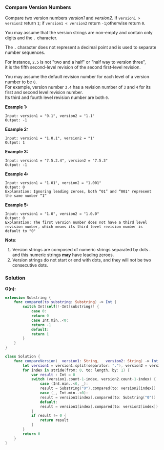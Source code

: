 
### Compare Version Numbers

Compare two version numbers *version1* and *version2*.
If `version1 > version2` return `1`; if `version1 < version2` return `-1`;otherwise return `0`.

You may assume that the version strings are non-empty and contain only digits and the `.` character.

The `.` character does not represent a decimal point and is used to separate number sequences.

For instance, `2.5` is not "two and a half" or "half way to version three",</br> 
it is the fifth second-level revision of the second first-level revision.

You may assume the default revision number for each level of a version number to be `0`.</br> 
For example, version number `3.4` has a revision number of `3` and `4` for its first and second level revision number.</br> 
Its third and fourth level revision number are both `0`. 

__Example 1:__
```
Input: version1 = "0.1", version2 = "1.1"
Output: -1
```
__Example 2:__
```
Input: version1 = "1.0.1", version2 = "1"
Output: 1
```
__Example 3:__
```
Input: version1 = "7.5.2.4", version2 = "7.5.3"
Output: -1
```
__Example 4:__
```
Input: version1 = "1.01", version2 = "1.001"
Output: 0
Explanation: Ignoring leading zeroes, both “01” and “001" represent the same number “1”
```
__Example 5:__
```
Input: version1 = "1.0", version2 = "1.0.0"
Output: 0
Explanation: The first version number does not have a third level revision number, which means its third level revision number is default to "0"
```

__Note:__
1. Version strings are composed of numeric strings separated by dots . and this numeric strings __may__ have leading zeroes.
2. Version strings do not start or end with dots, and they will not be two consecutive dots.

### Solution
__O(n):__
```Swift
extension Substring {
    func compared(to substring: Substring) -> Int {
        switch Int(self)!-Int(substring)! {
            case 0:
            return 0
            case Int.min..<0:
            return -1
            default:
            return 1
        }
    }
}

class Solution {
    func compareVersion(_ version1: String, _ version2: String) -> Int {
        let version1 = version1.split(separator: "."), version2 = version2.split(separator: "."), length = max(version1.count, version2.count)
        for index in stride(from: 0, to: length, by: 1) {
            var result : Int = 0
            switch (version1.count-1-index, version2.count-1-index) {
                case (Int.min..<0, _):
                result = Substring("0").compared(to: version2[index])
                case (_, Int.min..<0):
                result = version1[index].compared(to: Substring("0"))
                default:
                result = version1[index].compared(to: version2[index])
            }
            if result != 0 {
                return result
            }
        }
        return 0
    }
}
```